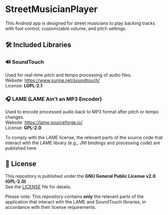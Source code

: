# StreetMusicianPlayer

This Android app is designed for street musicians to play backing tracks with foot control, customizable volume, and pitch settings.

## 🛠️ Included Libraries

### 🔊 SoundTouch
Used for real-time pitch and tempo processing of audio files.  
Website: https://www.surina.net/soundtouch/  
License: **LGPL-2.1**

### 🎧 LAME (LAME Ain’t an MP3 Encoder)
Used to encode processed audio back to MP3 format after pitch or tempo changes.  
Website: https://lame.sourceforge.io/  
License: **GPL-2.0**

To comply with the LAME license, the relevant parts of the source code that interact with the LAME library (e.g., JNI bindings and processing code) are published here.

## 📄 License

This repository is published under the **GNU General Public License v2.0 (GPL-2.0)**  
See the [LICENSE](./LICENSE) file for details.

Please note: This repository contains **only** the relevant parts of the application that interact with the LAME and SoundTouch libraries, in accordance with their license requirements.
